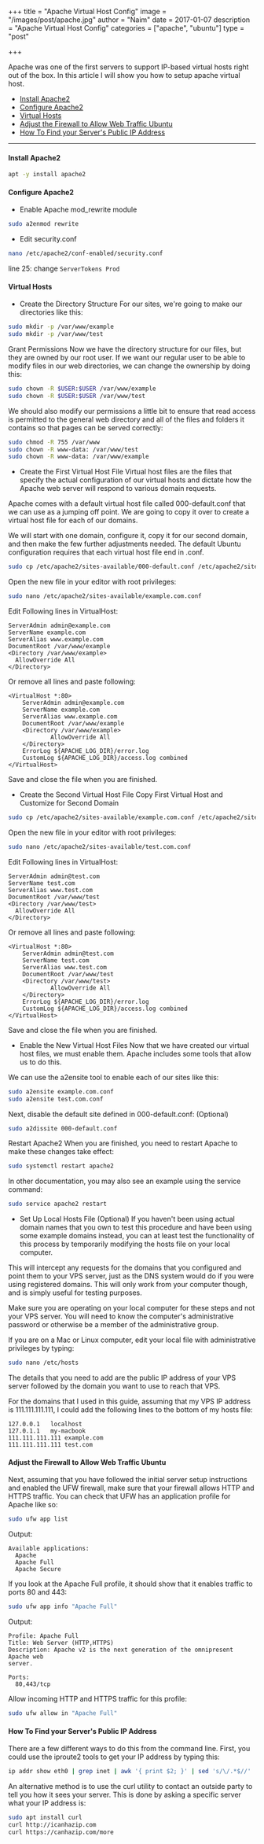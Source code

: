 +++
title = "Apache Virtual Host Config"
image = "/images/post/apache.jpg"
author = "Naim"
date = 2017-01-07
description = "Apache Virtual Host Config"
categories = ["apache", "ubuntu"]
type = "post"

+++

Apache was one of the first servers to support IP-based virtual hosts right out of the box. In this article I will show you how to setup apache virtual host.

* [Install Apache2](#install-apache2)
* [Configure Apache2](#configure-apache2)
* [Virtual Hosts](#virtual-hosts)
* [Adjust the Firewall to Allow Web Traffic Ubuntu](#adjust-the-firewall-to-allow-web-traffic-ubuntu)
* [How To Find your Server's Public IP Address](#how-to-find-your-servers-public-ip-address)
----------------


#### Install Apache2

```bash
apt -y install apache2
```

#### Configure Apache2
- Enable Apache mod_rewrite module

```bash
sudo a2enmod rewrite
```

- Edit security.conf
	
```bash
nano /etc/apache2/conf-enabled/security.conf
```
line 25: change
`ServerTokens Prod`


#### Virtual Hosts

- Create the Directory Structure
For our sites, we're going to make our directories like this:

```bash
sudo mkdir -p /var/www/example
sudo mkdir -p /var/www/test

```


Grant Permissions
Now we have the directory structure for our files, but they are owned by our root user. If we want our regular user to be able to modify files in our web directories, we can change the ownership by doing this:

```bash
sudo chown -R $USER:$USER /var/www/example
sudo chown -R $USER:$USER /var/www/test

```

We should also modify our permissions a little bit to ensure that read access is permitted to the general web directory and all of the files and folders it contains so that pages can be served correctly:

```bash
sudo chmod -R 755 /var/www
sudo chown -R www-data: /var/www/test
sudo chown -R www-data: /var/www/example
```


- Create the First Virtual Host File
Virtual host files are the files that specify the actual configuration of our virtual hosts and dictate how the Apache web server will respond to various domain requests.

Apache comes with a default virtual host file called 000-default.conf that we can use as a jumping off point. We are going to copy it over to create a virtual host file for each of our domains.

We will start with one domain, configure it, copy it for our second domain, and then make the few further adjustments needed. The default Ubuntu configuration requires that each virtual host file end in .conf.

```bash
sudo cp /etc/apache2/sites-available/000-default.conf /etc/apache2/sites-available/example.com.conf
```

Open the new file in your editor with root privileges:

```bash
sudo nano /etc/apache2/sites-available/example.com.conf
```

Edit Following lines in VirtualHost:

```
ServerAdmin admin@example.com
ServerName example.com
ServerAlias www.example.com
DocumentRoot /var/www/example
<Directory /var/www/example>
  AllowOverride All
</Directory>
```

Or remove all lines and paste following:

```
<VirtualHost *:80>
    ServerAdmin admin@example.com
    ServerName example.com
    ServerAlias www.example.com
    DocumentRoot /var/www/example
    <Directory /var/www/example>
        	AllowOverride All
    </Directory>    
    ErrorLog ${APACHE_LOG_DIR}/error.log
    CustomLog ${APACHE_LOG_DIR}/access.log combined
</VirtualHost>
```
Save and close the file when you are finished.


- Create the Second Virtual Host File
Copy First Virtual Host and Customize for Second Domain

```bash
sudo cp /etc/apache2/sites-available/example.com.conf /etc/apache2/sites-available/test.com.conf
```

Open the new file in your editor with root privileges:

```bash
sudo nano /etc/apache2/sites-available/test.com.conf
```

Edit Following lines in VirtualHost:

```
ServerAdmin admin@test.com
ServerName test.com
ServerAlias www.test.com
DocumentRoot /var/www/test
<Directory /var/www/test>
  AllowOverride All
</Directory>  
```

Or remove all lines and paste following:

```
<VirtualHost *:80>
    ServerAdmin admin@test.com
    ServerName test.com
    ServerAlias www.test.com
    DocumentRoot /var/www/test
    <Directory /var/www/test>
    		AllowOverride All
    </Directory>
    ErrorLog ${APACHE_LOG_DIR}/error.log
    CustomLog ${APACHE_LOG_DIR}/access.log combined
</VirtualHost>
```
Save and close the file when you are finished.


- Enable the New Virtual Host Files
Now that we have created our virtual host files, we must enable them. Apache includes some tools that allow us to do this.

We can use the a2ensite tool to enable each of our sites like this:

```bash
sudo a2ensite example.com.conf
sudo a2ensite test.com.conf
```

Next, disable the default site defined in 000-default.conf: (Optional)

```bash
sudo a2dissite 000-default.conf
```
Restart Apache2
When you are finished, you need to restart Apache to make these changes take effect:

```bash
sudo systemctl restart apache2
```
In other documentation, you may also see an example using the service command:

```bash
sudo service apache2 restart
```


- Set Up Local Hosts File (Optional)
If you haven't been using actual domain names that you own to test this procedure and have been using some example domains instead, you can at least test the functionality of this process by temporarily modifying the hosts file on your local computer.

This will intercept any requests for the domains that you configured and point them to your VPS server, just as the DNS system would do if you were using registered domains. This will only work from your computer though, and is simply useful for testing purposes.

Make sure you are operating on your local computer for these steps and not your VPS server. You will need to know the computer's administrative password or otherwise be a member of the administrative group.

If you are on a Mac or Linux computer, edit your local file with administrative privileges by typing:

```bash
sudo nano /etc/hosts
```

The details that you need to add are the public IP address of your VPS server followed by the domain you want to use to reach that VPS.

For the domains that I used in this guide, assuming that my VPS IP address is 111.111.111.111, I could add the following lines to the bottom of my hosts file:

```
127.0.0.1   localhost
127.0.1.1   my-macbook
111.111.111.111 example.com
111.111.111.111 test.com
```


#### Adjust the Firewall to Allow Web Traffic Ubuntu
Next, assuming that you have followed the initial server setup instructions and enabled the UFW firewall, make sure that your firewall allows HTTP and HTTPS traffic. You can check that UFW has an application profile for Apache like so:

```bash
sudo ufw app list
```

Output:

```
Available applications:
  Apache
  Apache Full
  Apache Secure
```

If you look at the Apache Full profile, it should show that it enables traffic to ports 80 and 443:

```bash
sudo ufw app info "Apache Full"
```

Output:

```
Profile: Apache Full
Title: Web Server (HTTP,HTTPS)
Description: Apache v2 is the next generation of the omnipresent Apache web
server.

Ports:
  80,443/tcp
```

Allow incoming HTTP and HTTPS traffic for this profile:


```bash
sudo ufw allow in "Apache Full"
```


#### How To Find your Server's Public IP Address
There are a few different ways to do this from the command line. First, you could use the iproute2 tools to get your IP address by typing this:

```bash
ip addr show eth0 | grep inet | awk '{ print $2; }' | sed 's/\/.*$//'
```



An alternative method is to use the curl utility to contact an outside party to tell you how it sees your server. This is done by asking a specific server what your IP address is:

```bash
sudo apt install curl
curl http://icanhazip.com
curl https://canhazip.com/more
```
